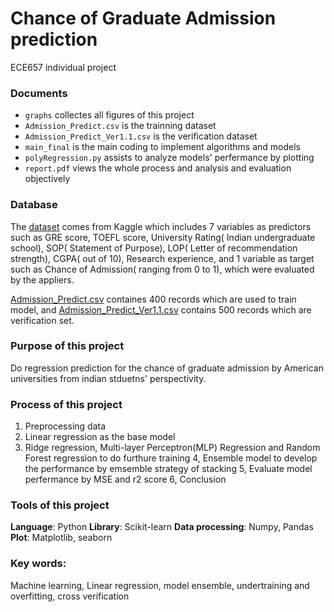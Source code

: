 # Chance of Graduate Admission prediction
ECE657 individual project

### Documents
+ `graphs` collectes all figures of this project
+ `Admission_Predict.csv` is the trainning dataset
+ `Admission_Predict_Ver1.1.csv` is the verification dataset
+ `main_final` is the main coding to implement algorithms and models
+ `polyRegression.py` assists to analyze models' perfermance by plotting
+ `report.pdf` views the whole process and analysis and evaluation objectively


### Database
The [dataset](https://www.kaggle.com/mohansacharya/graduate-admissions) comes from Kaggle which includes 7 variables as predictors such as GRE score, TOEFL score, University Rating( Indian undergraduate school), SOP( Statement of Purpose), LOP( Letter of recommendation strength), CGPA( out of 10), Research experience, and 1 variable as target such as Chance of Admission( ranging from 0 to 1), which were evaluated by the appliers. 

[Admission_Predict.csv](https://github.com/r24zeng/Chance-of-Graduate-Admission-prediction/blob/master/Admission_Predict.csv) containes 400 records which are used to train model, and [Admission_Predict_Ver1.1.csv](https://github.com/r24zeng/Chance-of-Graduate-Admission-prediction/blob/master/Admission_Predict_Ver1.1.csv) contains 500 records which are verification set.

### Purpose of this project
Do regression prediction for the chance of graduate admission by American universities from indian stduetns' perspectivity.

### Process of this project
1. Preprocessing data
2. Linear regression as the base model
3. Ridge regression, Multi-layer Perceptron(MLP) Regression and Random Forest regression to do furthure training
4, Ensemble model to develop the performance by emsemble strategy of stacking
5, Evaluate model perfermance by MSE and r2 score 
6, Conclusion

### Tools of this project
**Language**: Python
**Library**: Scikit-learn 
**Data processing**: Numpy, Pandas
**Plot**: Matplotlib, seaborn

### Key words:
Machine learning, Linear regression, model ensemble, undertraining and overfitting, cross verification
